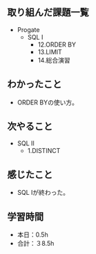 ## 取り組んだ課題一覧
- Progate
  - SQL I
    - 12.ORDER BY
    - 13.LIMIT
    - 14.総合演習
## わかったこと
- ORDER BYの使い方。
## 次やること
- SQL II
  - 1.DISTINCT
## 感じたこと
- SQL Iが終わった。
## 学習時間
- 本日：0.5h
- 合計：３8.5h
